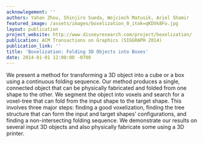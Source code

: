 ```yaml
---
acknowlegement: ''
authors: Yahan Zhou, Shinjiro Sueda, Wojciech Matusik, Ariel Shamir
featured_image: /assets/images/boxelization_0_itok=qKDVk8Fo.jpg
layout: publication
project_website: http://www.disneyresearch.com/project/boxelization/
publication: ACM Transactions on Graphics (SIGGRAPH 2014)
publication_link: ''
title: 'Boxelization: Folding 3D Objects into Boxes'
date: 2014-01-01 12:00:00 -0700
---
```


We present a method for transforming a 3D object into a cube or a box using a continuous folding sequence. Our method produces a single, connected object that can be physically fabricated and folded from one shape to the other. We segment the object into voxels and search for a voxel-tree that can fold from the input shape to the target shape. This involves three major steps: finding a good voxelization, finding the tree structure that can form the input and target shapes’ configurations, and finding a non-intersecting folding sequence. We demonstrate our results on several input 3D objects and also physically fabricate some using a 3D printer.